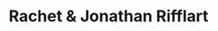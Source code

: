 ---
title: "Rachet & Jonathan Rifflart"
url: /masnieres/rachet-et-jonathan-rifflart/
shop: boulangerie
---